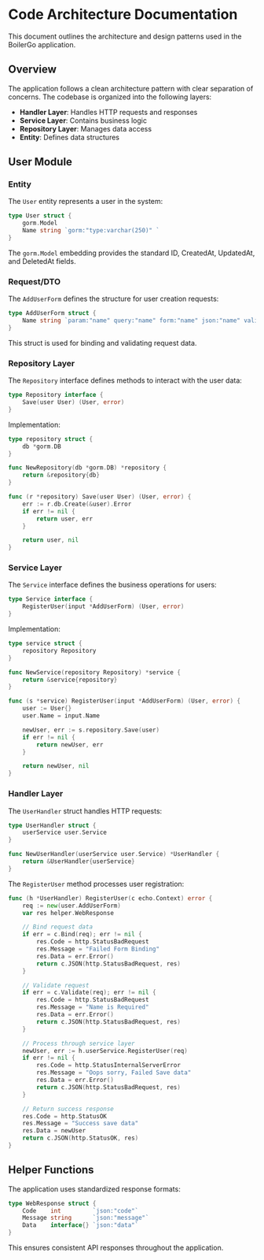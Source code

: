 # Code Architecture Documentation

This document outlines the architecture and design patterns used in the BoilerGo application.

## Overview

The application follows a clean architecture pattern with clear separation of concerns. The codebase is organized into the following layers:

- **Handler Layer**: Handles HTTP requests and responses
- **Service Layer**: Contains business logic
- **Repository Layer**: Manages data access
- **Entity**: Defines data structures

## User Module

### Entity

The `User` entity represents a user in the system:

```go
type User struct {
	gorm.Model
	Name string `gorm:"type:varchar(250)" `
}
```

The `gorm.Model` embedding provides the standard ID, CreatedAt, UpdatedAt, and DeletedAt fields.

### Request/DTO

The `AddUserForm` defines the structure for user creation requests:

```go
type AddUserForm struct {
	Name string `param:"name" query:"name" form:"name" json:"name" validate:"required"`
}
```

This struct is used for binding and validating request data.

### Repository Layer

The `Repository` interface defines methods to interact with the user data:

```go
type Repository interface {
	Save(user User) (User, error)
}
```

Implementation:

```go
type repository struct {
	db *gorm.DB
}

func NewRepository(db *gorm.DB) *repository {
	return &repository{db}
}

func (r *repository) Save(user User) (User, error) {
	err := r.db.Create(&user).Error
	if err != nil {
		return user, err
	}

	return user, nil
}
```

### Service Layer

The `Service` interface defines the business operations for users:

```go
type Service interface {
	RegisterUser(input *AddUserForm) (User, error)
}
```

Implementation:

```go
type service struct {
	repository Repository
}

func NewService(repository Repository) *service {
	return &service{repository}
}

func (s *service) RegisterUser(input *AddUserForm) (User, error) {
	user := User{}
	user.Name = input.Name

	newUser, err := s.repository.Save(user)
	if err != nil {
		return newUser, err
	}

	return newUser, nil
}
```

### Handler Layer

The `UserHandler` struct handles HTTP requests:

```go
type UserHandler struct {
	userService user.Service
}

func NewUserHandler(userService user.Service) *UserHandler {
	return &UserHandler{userService}
}
```

The `RegisterUser` method processes user registration:

```go
func (h *UserHandler) RegisterUser(c echo.Context) error {
	req := new(user.AddUserForm)
	var res helper.WebResponse

	// Bind request data
	if err = c.Bind(req); err != nil {
		res.Code = http.StatusBadRequest
		res.Message = "Failed Form Binding"
		res.Data = err.Error()
		return c.JSON(http.StatusBadRequest, res)
	}

	// Validate request
	if err = c.Validate(req); err != nil {
		res.Code = http.StatusBadRequest
		res.Message = "Name is Required"
		res.Data = err.Error()
		return c.JSON(http.StatusBadRequest, res)
	}

	// Process through service layer
	newUser, err := h.userService.RegisterUser(req)
	if err != nil {
		res.Code = http.StatusInternalServerError
		res.Message = "Oops sorry, Failed Save data"
		res.Data = err.Error()
		return c.JSON(http.StatusBadRequest, res)
	}

	// Return success response
	res.Code = http.StatusOK
	res.Message = "Success save data"
	res.Data = newUser
	return c.JSON(http.StatusOK, res)
}
```

## Helper Functions

The application uses standardized response formats:

```go
type WebResponse struct {
	Code    int         `json:"code"`
	Message string      `json:"message"`
	Data    interface{} `json:"data"`
}
```

This ensures consistent API responses throughout the application.
